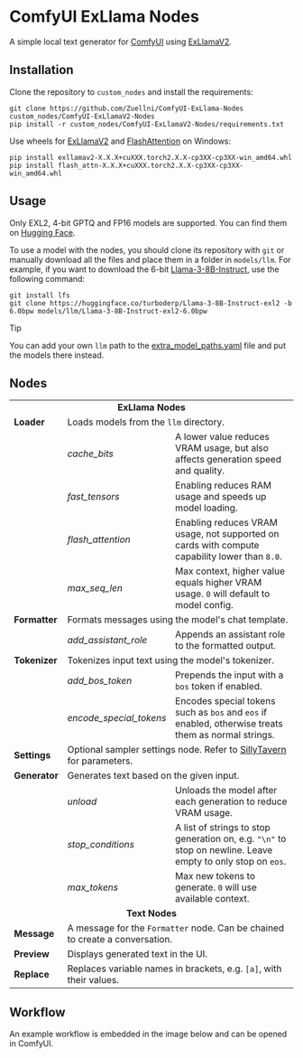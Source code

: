 # ComfyUI ExLlama Nodes
A simple local text generator for [ComfyUI](https://github.com/comfyanonymous/ComfyUI) using [ExLlamaV2](https://github.com/turboderp/exllamav2).

## Installation
Clone the repository to `custom_nodes` and install the requirements:
```
git clone https://github.com/Zuellni/ComfyUI-ExLlama-Nodes custom_nodes/ComfyUI-ExLlamaV2-Nodes
pip install -r custom_nodes/ComfyUI-ExLlamaV2-Nodes/requirements.txt
```

Use wheels for [ExLlamaV2](https://github.com/turboderp/exllamav2/releases/latest) and [FlashAttention](https://github.com/bdashore3/flash-attention/releases/latest) on Windows:
```
pip install exllamav2-X.X.X+cuXXX.torch2.X.X-cp3XX-cp3XX-win_amd64.whl
pip install flash_attn-X.X.X+cuXXX.torch2.X.X-cp3XX-cp3XX-win_amd64.whl
```

## Usage
Only EXL2, 4-bit GPTQ and FP16 models are supported. You can find them on [Hugging Face](https://huggingface.co).

To use a model with the nodes, you should clone its repository with `git` or manually download all the files and place them in a folder in `models/llm`.
For example, if you want to download the 6-bit [Llama-3-8B-Instruct](https://huggingface.co/turboderp/Llama-3-8B-Instruct-exl2), use the following command:
```
git install lfs
git clone https://huggingface.co/turboderp/Llama-3-8B-Instruct-exl2 -b 6.0bpw models/llm/Llama-3-8B-Instruct-exl2-6.0bpw
```

> [!TIP]
> You can add your own `llm` path to the [extra_model_paths.yaml](https://github.com/comfyanonymous/ComfyUI/blob/master/extra_model_paths.yaml.example) file and put the models there instead.

## Nodes
<table>
  <tr>
    <td colspan="3" align="center"><b>ExLlama Nodes</b></td>
  </tr>
  <tr>
    <td><b>Loader</b></td>
    <td colspan="2">Loads models from the <code>llm</code> directory.</td>
  </tr>
  <tr>
    <td></td>
    <td><i>cache_bits</i></td>
    <td>A lower value reduces VRAM usage, but also affects generation speed and quality.</td>
  </tr>
  <tr>
    <td></td>
    <td><i>fast_tensors</i></td>
    <td>Enabling reduces RAM usage and speeds up model loading.</td>
  </tr>
  <tr>
    <td></td>
    <td ><i>flash_attention</i></td>
    <td>Enabling reduces VRAM usage, not supported on cards with compute capability lower than <code>8.0</code>.</td>
  </tr>
  <tr>
    <td></td>
    <td><i>max_seq_len</i></td>
    <td>Max context, higher value equals higher VRAM usage. <code>0</code> will default to model config.</td>
  </tr>
  <tr>
    <td><b>Formatter</b></td>
    <td colspan="2">Formats messages using the model's chat template.</td>
  </tr>
  <tr>
    <td></td>
    <td><i>add_assistant_role</i></td>
    <td>Appends an assistant role to the formatted output.</td>
  </tr>
  <tr>
    <td><b>Tokenizer</b></td>
    <td colspan="2">Tokenizes input text using the model's tokenizer.</td>
  </tr>
  <tr>
    <td></td>
    <td><i>add_bos_token</i></td>
    <td>Prepends the input with a <code>bos</code> token if enabled.</td>
  </tr>
  <tr>
    <td></td>
    <td><i>encode_special_tokens</i></td>
    <td>Encodes special tokens such as <code>bos</code> and <code>eos</code> if enabled, otherwise treats them as normal strings.</td>
  </tr>
  <tr>
    <td><b>Settings</b></td>
    <td colspan="2">Optional sampler settings node. Refer to <a href="https://docs.sillytavern.app/usage/common-settings/#sampler-parameters">SillyTavern</a> for parameters.</td>
  </tr>
  <tr>
    <td><b>Generator</b></td>
    <td colspan="2">Generates text based on the given input.</td>
  </tr>
  <tr>
    <td></td>
    <td><i>unload</i></td>
    <td>Unloads the model after each generation to reduce VRAM usage.</td>
  </tr>
  <tr>
    <td></td>
    <td><i>stop_conditions</i></td>
    <td>A list of strings to stop generation on, e.g. <code>"\n"</code> to stop on newline. Leave empty to only stop on <code>eos</code>.</td>
  </tr>
  <tr>
    <td></td>
    <td><i>max_tokens</i></td>
    <td>Max new tokens to generate. <code>0</code> will use available context.</td>
  </tr>
  <tr>
    <td colspan="3" align="center"><b>Text Nodes</b></td>
  </tr>
  <tr>
    <td><b>Message</b></td>
    <td colspan="2">A message for the <code>Formatter</code> node. Can be chained to create a conversation.</td>
  </tr>
  <tr>
    <td><b>Preview</b></td>
    <td colspan="2">Displays generated text in the UI.</td>
  </tr>
  <tr>
    <td><b>Replace</b></td>
    <td colspan="2">Replaces variable names in brackets, e.g. <code>[a]</code>, with their values.</td>
  </tr>
</table>

## Workflow
An example workflow is embedded in the image below and can be opened in ComfyUI.
